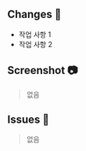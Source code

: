 ## Changes 📝

<!-- 이 PR에서 작업한 사항을 적어주세요. -->

- 작업 사항 1
- 작업 사항 2

## Screenshot 📷

<!-- 작업한 사항을 스크린샷으로 찍을 수 있다면 (예: 신규 페이지 구현, 새로운 컴포넌트 구현) 스크린샷을 찍어서 올려주세요. 반드시 올릴 필요는 없습니다! -->

> 없음

## Issues 🚩
<!-- 이 PR과 연관된 Issue를 작성해주세요. 해당 PR이 Issue를 해결한다면 Issue도 꼭 닫아주세요! 연관 Issue가 없다면 작성하지 않으셔도 됩니다. -->
<!-- ex) 00페이지랑 11페이지랑 페이지 연결 작업 필요--> 

> 없음
